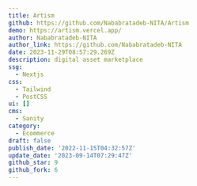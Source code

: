 ```yaml
---
title: Artism
github: https://github.com/Nababratadeb-NITA/Artism
demo: https://artism.vercel.app/
author: Nababratadeb-NITA
author_link: https://github.com/Nababratadeb-NITA
date: 2023-11-29T08:57:29.269Z
description: digital asset marketplace
ssg:
  - Nextjs
css:
  - Tailwind
  - PostCSS
ui: []
cms:
  - Sanity
category:
  - Ecommerce
draft: false
publish_date: '2022-11-15T04:32:57Z'
update_date: '2023-09-14T07:29:47Z'
github_star: 9
github_fork: 6
---
```

